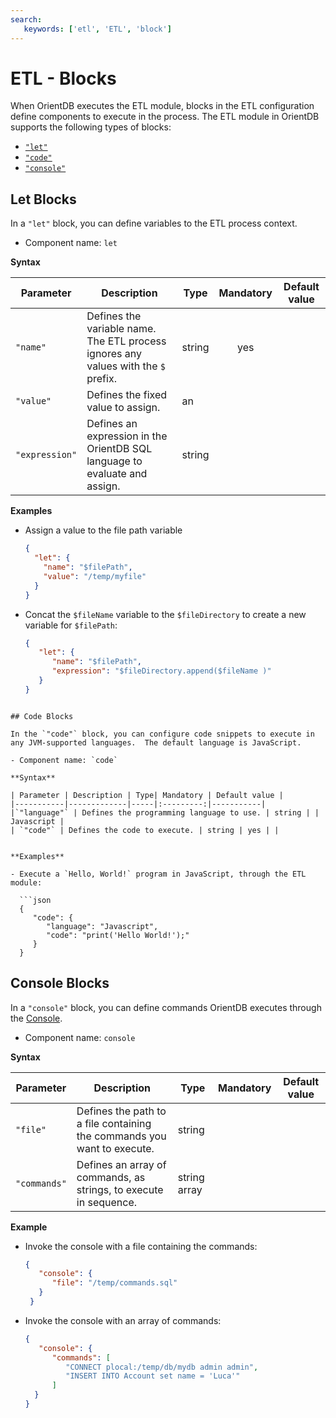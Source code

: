 ```yaml
---
search:
   keywords: ['etl', 'ETL', 'block']
---
```


<!-- proofread 2015-12-11 SAM -->
# ETL - Blocks

When OrientDB executes the ETL module, blocks in the ETL configuration define components to execute in the process. The ETL module in OrientDB supports the following types of blocks:

- [`"let"`](#let-blocks)
- [`"code"`](#code-blocks)
- [`"console"`](#console-blocks)

## Let Blocks

In a `"let"` block, you can define variables to the ETL process context.

- Component name: `let`

**Syntax**

| Parameter | Description | Type | Mandatory | Default value |
|-----------|-------------|------|:-------:|-----------|
| `"name"` | Defines the variable name.  The ETL process ignores any values with the `$` prefix. |string| yes | |
| `"value"` | Defines the fixed value to assign. | an |  | |
| `"expression"` | Defines an expression in the OrientDB SQL language to evaluate and assign. | string | | |

**Examples**

- Assign a value to the file path variable

  ```json
  { 
    "let": { 
      "name": "$filePath",
	  "value": "/temp/myfile"
	} 
  }
  ```

- Concat the `$fileName` variable to the `$fileDirectory` to create a new variable for `$filePath`:

  ```json
  { 
     "let": { 
	    "name": "$filePath",  
		"expression": "$fileDirectory.append($fileName )"
     } 
  }
```

## Code Blocks

In the `"code"` block, you can configure code snippets to execute in any JVM-supported languages.  The default language is JavaScript.

- Component name: `code`

**Syntax**

| Parameter | Description | Type| Mandatory | Default value |
|-----------|-------------|-----|:---------:|-----------|
|`"language"` | Defines the programming language to use. | string | | Javascript |
| `"code"` | Defines the code to execute. | string | yes | |


**Examples**

- Execute a `Hello, World!` program in JavaScript, through the ETL module:

  ```json
  { 
     "code": { 
	    "language": "Javascript",
        "code": "print('Hello World!');"
     }
  }
  ```

## Console Blocks

In a `"console"` block, you can define commands OrientDB executes through the [Console](console/Console-Commands.md).

- Component name: `console`

**Syntax**

| Parameter | Description | Type | Mandatory | Default value |
|-----------|-------------|------|:--------:|-----------|
| `"file"` | Defines the path to a file containing the commands you want to execute.  | string | | |
|`"commands"` | Defines an array of commands, as strings, to execute in sequence. | string array | | |

**Example**

- Invoke the console with a file containing the commands:

  ```json
  { 
     "console": { 
	    "file": "/temp/commands.sql"
	 } 
   }
  ```

- Invoke the console with an array of commands:

  ```json
  { 
     "console": {
        "commands": [
           "CONNECT plocal:/temp/db/mydb admin admin",
           "INSERT INTO Account set name = 'Luca'"
        ]
	}
  }
  ```
